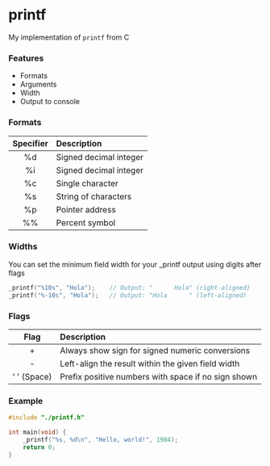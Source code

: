 # printf
My implementation of `printf` from C

### Features
- Formats
- Arguments
- Width
- Output to console

### Formats
| Specifier | Description            |
|:---------:|:-----------------------|
| %d        | Signed decimal integer |
| %i        | Signed decimal integer |
| %c        | Single character       |
| %s        | String of characters   |
| %p        | Pointer address        |
| %%        | Percent symbol         |

### Widths
You can set the minimum field width for your _printf output using digits after flags
```c
_printf("%10s", "Hola");    // Output: "      Hola" (right-aligned)
_printf("%-10s", "Hola");   // Output: "Hola      " (left-aligned)
```

### Flags
| Flag        | Description                                         |
|:-----------:|:----------------------------------------------------|
| +           | Always show sign for signed numeric conversions	    |
| -           | Left-align the result within the given field width  |
| ' ' (Space) | Prefix positive numbers with space if no sign shown |

### Example
```c
#include "./printf.h"

int main(void) {
    _printf("%s, %d\n", "Hello, world!", 1984);
    return 0;
}
```
